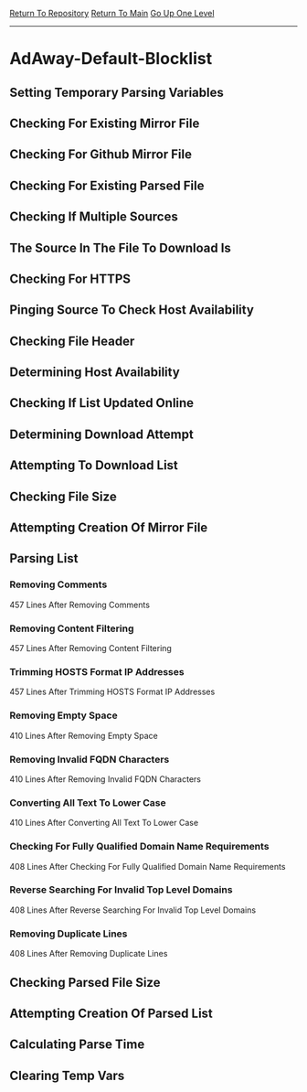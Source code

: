 [Return To Repository](https://github.com/deathbybandaid/piholeparser/)
[Return To Main](https://github.com/deathbybandaid/piholeparser/blob/master/RecentRunLogs/Mainlog.md)
[Go Up One Level](https://github.com/deathbybandaid/piholeparser/blob/master/RecentRunLogs/TopLevelScripts/30-Processing-Blacklists.md)
____________________________________
# AdAway-Default-Blocklist
## Setting Temporary Parsing Variables
## Checking For Existing Mirror File
## Checking For Github Mirror File
## Checking For Existing Parsed File
## Checking If Multiple Sources
## The Source In The File To Download Is
## Checking For HTTPS
## Pinging Source To Check Host Availability
## Checking File Header
## Determining Host Availability
## Checking If List Updated Online
## Determining Download Attempt
## Attempting To Download List
## Checking File Size
## Attempting Creation Of Mirror File
## Parsing List
### Removing Comments
457 Lines After Removing Comments
### Removing Content Filtering
457 Lines After Removing Content Filtering
### Trimming HOSTS Format IP Addresses
457 Lines After Trimming HOSTS Format IP Addresses
### Removing Empty Space
410 Lines After Removing Empty Space
### Removing Invalid FQDN Characters
410 Lines After Removing Invalid FQDN Characters
### Converting All Text To Lower Case
410 Lines After Converting All Text To Lower Case
### Checking For Fully Qualified Domain Name Requirements
408 Lines After Checking For Fully Qualified Domain Name Requirements
### Reverse Searching For Invalid Top Level Domains
408 Lines After Reverse Searching For Invalid Top Level Domains
### Removing Duplicate Lines
408 Lines After Removing Duplicate Lines
## Checking Parsed File Size
## Attempting Creation Of Parsed List
## Calculating Parse Time
## Clearing Temp Vars
